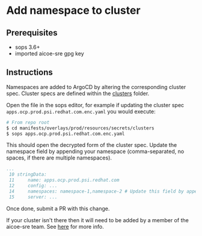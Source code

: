 # Add namespace to cluster

## Prerequisites

* sops 3.6+
* imported aicoe-sre gpg key

## Instructions

Namespaces are added to ArgoCD by altering the corresponding cluster spec. Cluster specs are defined within the [clusters](../../manifests/overlays/prod/secrets/clusters) folder.

Open the file in the sops editor, for example if updating the cluster spec `apps.ocp.prod.psi.redhat.com.enc.yaml` you would execute:
```bash
# From repo root
$ cd manifests/overlays/prod/resources/secrets/clusters
$ sops apps.ocp.prod.psi.redhat.com.enc.yaml
```
This should open the decrypted form of the cluster spec. Update the namespace field by appending your namespace (comma-separated, no spaces, if there are multiple namespaces).

```yaml
...
 10 stringData:
 11     name: apps.ocp.prod.psi.redhat.com
 12     config: ...
 14     namespaces: namespace-1,namespace-2 # Update this field by appending the new namespace
 15     server: ...
```

Once done, submit a PR with this change.

If your cluster isn't there then it will need to be added by a member of the aicoe-sre team. See [here](add_new_cluster_spec.md) for more info.
